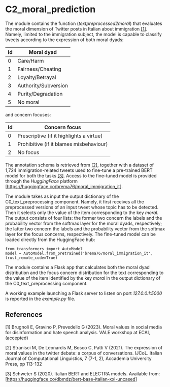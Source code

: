 # C2_moral_prediction 
The module contains the function (*textpreprocessed2moral*) that evaluates the moral dimension of Twitter posts in Italian about immigration [[1]](#1). Namely, limited to the immigration subject, the model is capable to classify tweets according to the expression of both moral dyads:

| Id | Moral dyad           |
|----|----------------------|
| 0  | Care/Harm            |
| 1  | Fairness/Cheating    |
| 2  | Loyalty/Betrayal     |
| 3  | Authority/Subversion |
| 4  | Purity/Degradation   |
| 5  | No moral             |

and concern focuses:

| Id | Concern focus                            |
|----|------------------------------------------|
| 0  | Prescriptive (if it highlights a virtue) |
| 1  | Prohibitive  (if it blames misbehaviour) |
| 2  | No focus                                 |

The annotation schema is retrieved from [[2]](#2), together with a dataset of 1,724 immigration-related tweets used to fine-tune a pre-trained BERT model for both the tasks [[3]](#3).
Access to the fine-tuned model is provided through the *HuggingFace* platform [https://huggingface.co/brema76/moral_immigration_it].

The module takes as input the output dictionary of the C0_text_preprocessing component. Namely, it first receives all the preprocessed versions of an input tweet whose topic has to be detected. Then it selects only the value of the item corresponding to the key *moral*. The output consists of four lists: the former two concern the labels and the probability vector from the softmax layer for the moral dyads, respectively; the latter two concern the labels and the probability vector from the softmax layer for the focus concerns, respectively.
The fine-tuned model can be loaded directly from the HuggingFace hub: 

    from transformers import AutoModel
    model = AutoModel.from_pretrained('brema76/moral_immigration_it', trust_remote_code=True)

The module contains a Flask app that calculates both the moral dyad distribution and the focus concern distribution for the text corresponding to the value of the item identified by the key *moral* in the output dictionary of the C0_text_preprocessing component.

A working example launching a Flask server to listen on port *127.0.0.1:5000* is reported in the *example.py* file.

## References
<a id="1">[1]</a> 
Brugnoli E, Gravino P, Prevedello G (2023).
Moral values in social media for disinformation and hate speech analysis.
VALE workshop at ECAI, (accepted)

<a id="2">[2]</a> 
Stranisci M, De Leonardis M, Bosco C, Patti V (2021). 
The expression of moral values in the twitter debate: a corpus of conversations. 
IJCoL. Italian Journal of Computational Linguistics, 7 (7-1, 2), Accademia University Press, pp 113-132

<a id="3">[3]</a> 
Schweter S (2020).
Italian BERT and ELECTRA models.
Available from: [https://huggingface.co/dbmdz/bert-base-italian-xxl-uncased]
